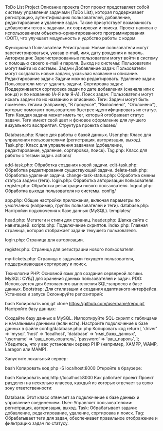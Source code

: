 ToDo List Project
Описание проекта
Этот проект представляет собой систему управления задачами (ToDo List), которая поддерживает регистрацию, аутентификацию пользователей, добавление, редактирование и удаление задач. Также присутствует возможность добавления тегов к задачам, их сортировки и поиска. Проект написан с использованием объектно-ориентированного программирования (ООП), что улучшает модульность и удобство работы с кодом.

Функционал
Пользователи
Регистрация: Новые пользователи могут зарегистрироваться, указав e-mail, имя, дату рождения и пароль.
Авторизация: Зарегистрированные пользователи могут войти в систему с помощью своего e-mail и пароля.
Выход из системы: Пользователи могут выйти из системы.
Задачи
Добавление задач: Пользователи могут создавать новые задачи, указывая название и описание.
Редактирование задач: Задачи можно редактировать.
Удаление задач: Пользователи могут удалять задачи.
Сортировка задач: Поддерживается сортировка задач по дате добавления (сначала или с конца) и по названию (А-Я или Я-А).
Поиск задач: Пользователи могут искать задачи по их названию и описанию.
Теги: Задачи могут быть помечены тегами (например, "В процессе", "Выполнено", "Отклонено"), которые помогают пользователю быстрее идентифицировать их статус.
Теги
Каждая задача может иметь тег, который отображает статус задачи. Теги имеют свой цвет и фоновое оформление для лучшего визуального восприятия.
Структура проекта
classes/

Database.php: Класс для работы с базой данных.
User.php: Класс для управления пользователями (регистрация, авторизация, выход).
Task.php: Класс для управления задачами (добавление, редактирование, удаление, сортировка, поиск).
Tag.php: Класс для работы с тегами задач.
actions/

add-task.php: Обработка создания новой задачи.
edit-task.php: Обработка редактирования существующей задачи.
delete-task.php: Обработка удаления задачи.
change-task-status.php: Обработка смены статуса задачи (тега).
login.php: Обработка авторизации пользователя.
register.php: Обработка регистрации нового пользователя.
logout.php: Обработка выхода пользователя из системы.
config/

app.php: Общие настройки приложения, включая параметры по умолчанию (например, группы пользователей и теги).
database.php: Настройки подключения к базе данных (MySQL).
templates/

head.php: Метатеги и стили для страниц.
header.php: Шапка сайта с навигацией.
scripts.php: Подключение скриптов.
index.php: Главная страница, которая отображает задачи текущего пользователя.

login.php: Страница для авторизации.

register.php: Страница для регистрации нового пользователя.

my-tickets.php: Страница с задачами текущего пользователя, поддерживающая сортировку и поиск.

Технологии
PHP: Основной язык для создания серверной логики.
MySQL: СУБД для хранения данных пользователей и задач.
PDO: Используется для безопасного выполнения SQL-запросов к базе данных.
Bootstrap: Для стилизации и создания адаптивного интерфейса.
Установка и запуск
Склонируйте репозиторий:

bash
Копировать код
git clone https://github.com/username/repo.git
Настройте базу данных:

Создайте базу данных в MySQL.
Импортируйте SQL-скрипт с таблицами и начальными данными (если есть).
Настройте подключение к базе данных в файле config/database.php:
php
Копировать код
return [
    'driver' => 'mysql',
    'host' => 'localhost',
    'database' => 'имя_базы_данных',
    'username' => 'ваш_пользователь',
    'password' => 'ваш_пароль',
];
Убедитесь, что у вас установлен сервер PHP (например, XAMPP, WAMP, Laragon или MAMP).

Запустите локальный сервер:

bash
Копировать код
php -S localhost:8000
Откройте в браузере:

bash
Копировать код
http://localhost:8000
Как работает проект
Проект разделен на несколько классов, каждый из которых отвечает за свою зону ответственности:

Database: Этот класс отвечает за подключение к базе данных и управление соединением.
User: Управляет пользователями: регистрация, авторизация, выход.
Task: Обрабатывает задачи: добавление, редактирование, удаление, сортировка и поиск.
Tag: Обрабатывает теги для задач, обеспечивает правильное отображение и фильтрацию задач по статусу.
